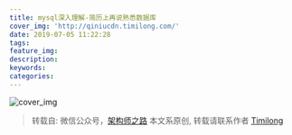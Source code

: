 ```yaml
---
title: mysql深入理解-简历上再说熟悉数据库
cover_img: 'http://qiniucdn.timilong.com/'
date: 2019-07-05 11:22:28
tags:
feature_img:
description:
keywords:
categories:
---
```


![cover_img]()

> 转载自: 微信公众号，[架构师之路]()
> 本文系原创, 转载请联系作者 [Timilong](http://blog.timilong.com/about)


